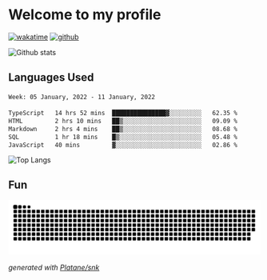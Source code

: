 # Welcome to my profile

[![wakatime](https://wakatime.com/badge/user/82c377cd-a54c-404c-b7df-177b313ca539.svg)](https://wakatime.com/@82c377cd-a54c-404c-b7df-177b313ca539)
[![github](https://img.shields.io/github/followers/xinthose?logo=github&style=plastic)](https://github.com/alanhamlett?tab=followers)

![Github stats](https://github-readme-stats.vercel.app/api?username=xinthose&show_icons=true&theme=radical&count_private=true)

## Languages Used

<!--START_SECTION:waka-->
```text
Week: 05 January, 2022 - 11 January, 2022

TypeScript   14 hrs 52 mins  ███████████████▓░░░░░░░░░   62.35 % 
HTML         2 hrs 10 mins   ██▒░░░░░░░░░░░░░░░░░░░░░░   09.09 % 
Markdown     2 hrs 4 mins    ██▒░░░░░░░░░░░░░░░░░░░░░░   08.68 % 
SQL          1 hr 18 mins    █▒░░░░░░░░░░░░░░░░░░░░░░░   05.48 % 
JavaScript   40 mins         ▓░░░░░░░░░░░░░░░░░░░░░░░░   02.86 % 
```
<!--END_SECTION:waka-->

![Top Langs](https://github-readme-stats.vercel.app/api/top-langs/?username=xinthose)

## Fun
![github contribution grid snake animation](https://raw.githubusercontent.com/xinthose/xinthose/output/github-contribution-grid-snake.svg)

_generated with [Platane/snk](https://github.com/Platane/snk)_
